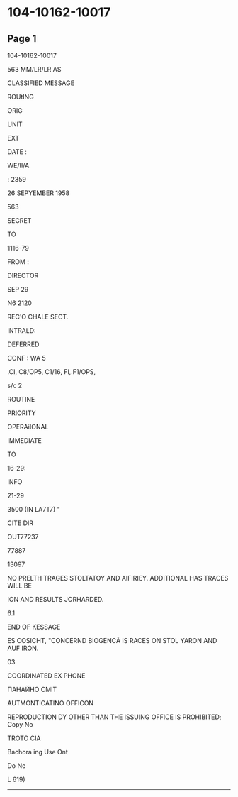 # 104-10162-10017

## Page 1

104-10162-10017

563 MM/LR/LR AS

CLASSIFIED MESSAGE

ROUtING

ORIG

UNIT

EXT

DATE :

WE/II/A

: 2359

26 SEPYEMBER 1958

563

SECRET

TO

1116-79

FROM :

DIRECTOR

SEP 29

N6 2120

REC'O CHALE SECT.

INTRALD:

DEFERRED

CONF : WA 5

.CI, C8/OP5, C1/16, Fl,.F1/OPS,

s/c 2

ROUTINE

PRIORITY

OPERAiIONAL

IMMEDIATE

TO

16-29:

INFO

21-29

3500 (IN LA7T7) "

CITE DIR

OUT77237

77887

13097

NO PRELTH TRAGES STOLTATOY AND AIFIRIEY. ADDITIONAL HAS TRACES WILL BE

ION AND RESULTS JORHARDED.

6.1

END OF KESSAGE

ES COSICHT, "CONCERND BIOGENCÃ IS RACES ON STOL YARON AND AUF IRON.

03

COORDINATED EX PHONE

ПАНАЙНО СМІТ

AUTMONTICATINO OFFICON

REPRODUCTION DY OTHER THAN THE ISSUING OFFICE IS PROHIBITED; Copy No

TROTO CIA

Bachora ing Use Ont

Do Ne

L 619)

---

